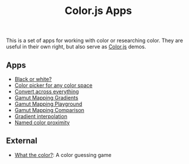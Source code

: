 <header class="readme-only">

# Color.js Apps

</header>

<section>

This is a set of apps for working with color or researching color.
They are useful in their own right, but also serve as [Color.js](https://colorjs.io) demos.

## Apps

- [Black or white?](blackwhite)
- [Color picker for any color space](picker)
- [Convert across everything](convert)
- [Gamut Mapping Gradients](gamut-mapping/gradients)
- [Gamut Mapping Playground](gamut-mapping)
- [Gamut Mapping Comparison](gamut-mapping/compare)
- [Gradient interpolation](gradients)
- [Named color proximity](named)

## External

- [What the color?](https://whathecolor.com/): A color guessing game